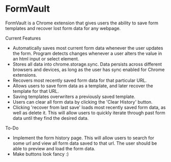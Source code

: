 # FormVault
FormVault is a Chrome extension that gives users the ability to save form templates and recover lost
form data for any webpage.

Current Features
  * Automatically saves most current form data whenever the user updates the form. Program detects changes whenever a user alters the value in an html input or select element.
  * Stores all data into chrome.storage.sync. Data persists across different browsers and devices,
  as long as the user has sync enabled for Chrome extensions. 
  * Recovers most recently saved form data for that particular URL. 
  * Allows users to save form data as a template, and later recover the template for that URL.
  * Saving templates overwriters a previously saved template. 
  * Users can clear all form data by clicking the 'Clear History' button. 
  * Clicking 'recover from last save' loads most recently saved form data, as well as delete it. This will allow users to quickly iterate through past form data until they find the desired data.

To-Do
* Implement the form history page. This will allow users to search for some url and view all form data saved to that url. The user should be able to preview and load the form data.
* Make buttons look fancy :)
